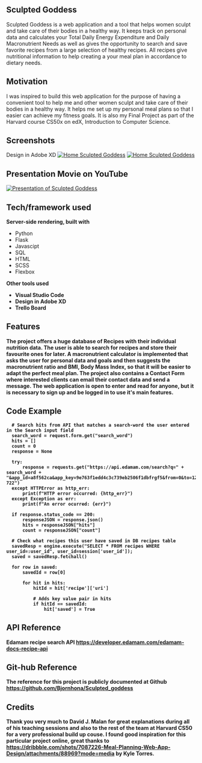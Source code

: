 ## Sculpted Goddess
 Sculpted Goddess is a web application and a tool that helps women sculpt and take care of their bodies in a healthy way. It keeps track on personal data and calculates your Total Daily Energy Expenditure and Daily Macronutrient Needs as well as gives the opportunity to search and save favorite recipes from a large selection of healthy recipes. All recipes give nutritional information to help creating a your meal plan in accordance to dietary needs.

## Motivation
I was inspired to build this web application for the purpose of having a convenient tool to help me and other women sculpt and take care of their bodies in a healthy way. It helps me set up my personal meal plans so that I easier can achieve my fitness goals. It is also my Final Project as part of the Harvard course CS50x on edX, Introduction to Computer Science.
 
## Screenshots
Design in Adobe XD
[![Home Sculpted Goddess](https://github.com/Bjornhona/Sculpted_goddess/blob/master/static/images/screen_shot.png)](https://github.com/Bjornhona/Sculpted_goddess/blob/master/static/images/screen_shot.png)
[![Home Sculpted Goddess](https://github.com/Bjornhona/Sculpted_goddess/blob/master/static/images/screen_shot_2.png)](https://github.com/Bjornhona/Sculpted_goddess/blob/master/static/images/screen_shot_2.png)

## Presentation Movie on YouTube
[![Presentation of Sculpted Goddess](https://youtu.be/Mhwk2NeAJAI)](https://youtu.be/Mhwk2NeAJAI)

## Tech/framework used
<b>Server-side rendering, built with</b>
- Python
- Flask
- Javascipt
- SQL
- HTML
- SCSS
- Flexbox

<b>Other tools used<b>
- Visual Studio Code
- Design in Adobe XD
- Trello Board

## Features
The project offers a huge database of Recipes with their individual nutrition data. The user is able to search for recipes and store their favourite ones for later. A macronutrient calculator is implemented that asks the user for personal data and goals and then suggests the macronutrient ratio and BMI, Body Mass Index, so that it will be easier to adapt the perfect meal plan. The project also contains a Contact Form where interested clients can email their contact data and send a message. The web application is open to enter and read for anyone, but it is necessary to sign up and be logged in to use it's main features.

## Code Example
```
  # Search hits from API that matches a search-word the user entered in the Search input field
  search_word = request.form.get("search_word")
  hits = []
  count = 0
  response = None

  try:
      response = requests.get("https://api.edamam.com/search?q=" + search_word + "&app_id=a8f562ca&app_key=9e763f1edd4c3c739eb2506f1dbfrgf5&from=0&to=12&calories=591-722")
  except HTTPError as http_err:
      print(f"HTTP error occurred: {http_err}")
  except Exception as err:
      print(f"An error ocurred: {err}")

  if response.status_code == 200:
      responseJSON = response.json()
      hits = responseJSON["hits"]
      count = responseJSON["count"]

  # Check what recipes this user have saved in DB recipes table
  savedResp = engine.execute("SELECT * FROM recipes WHERE user_id=:user_id", user_id=session['user_id']);
  saved = savedResp.fetchall()

  for row in saved:
      savedId = row[0]

      for hit in hits:
          hitId = hit['recipe']['uri']

          # Adds key value pair in hits
          if hitId == savedId:
              hit['saved'] = True

```

## API Reference
Edamam recipe search API
https://developer.edamam.com/edamam-docs-recipe-api

## Git-hub Reference
The reference for this project is publicly documented at Github 
https://github.com/Bjornhona/Sculpted_goddess

## Credits
Thank you very much to David J. Malan for great explanations during all of his teaching sessions and also to the rest of the team at Harvard CS50 for a very professional build up couse.
I found good inspiration for this particular project online, great thanks to https://dribbble.com/shots/7087226-Meal-Planning-Web-App-Design/attachments/88969?mode=media by Kyle Torres.